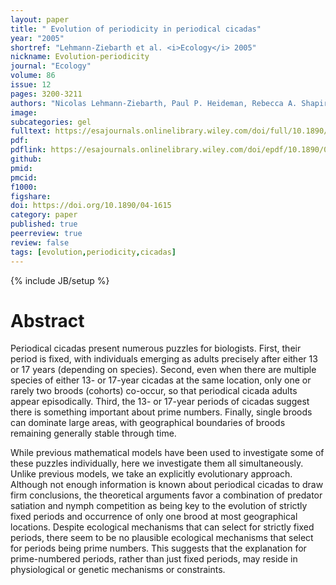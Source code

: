 ```yaml
---
layout: paper
title: " Evolution of periodicity in periodical cicadas"
year: "2005"
shortref: "Lehmann-Ziebarth et al. <i>Ecology</i> 2005"
nickname: Evolution-periodicity
journal: "Ecology"
volume: 86
issue: 12
pages: 3200-3211
authors: "Nicolas Lehmann-Ziebarth, Paul P. Heideman, Rebecca A. Shapiro, Sonia L. Stoddart, Chien Ching, Lilian Hsiao, Gordon R. Stephenson, Paul A. Milewski, Anthony R. Ives"
image:
subcategories: gel
fulltext: https://esajournals.onlinelibrary.wiley.com/doi/full/10.1890/04-1615
pdf: 
pdflink: https://esajournals.onlinelibrary.wiley.com/doi/epdf/10.1890/04-1615
github: 
pmid: 
pmcid: 
f1000: 
figshare: 
doi: https://doi.org/10.1890/04-1615
category: paper
published: true
peerreview: true
review: false
tags: [evolution,periodicity,cicadas]
---
```

{% include JB/setup %}

# Abstract 

Periodical cicadas present numerous puzzles for biologists. First, their period is fixed, with individuals emerging as adults precisely after either 13 or 17 years (depending on species). Second, even when there are multiple species of either 13- or 17-year cicadas at the same location, only one or rarely two broods (cohorts) co-occur, so that periodical cicada adults appear episodically. Third, the 13- or 17-year periods of cicadas suggest there is something important about prime numbers. Finally, single broods can dominate large areas, with geographical boundaries of broods remaining generally stable through time.

While previous mathematical models have been used to investigate some of these puzzles individually, here we investigate them all simultaneously. Unlike previous models, we take an explicitly evolutionary approach. Although not enough information is known about periodical cicadas to draw firm conclusions, the theoretical arguments favor a combination of predator satiation and nymph competition as being key to the evolution of strictly fixed periods and occurrence of only one brood at most geographical locations. Despite ecological mechanisms that can select for strictly fixed periods, there seem to be no plausible ecological mechanisms that select for periods being prime numbers. This suggests that the explanation for prime-numbered periods, rather than just fixed periods, may reside in physiological or genetic mechanisms or constraints.
